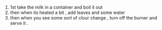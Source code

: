 1. 1st take the milk in a container and boil it out
2. then when its heated a bit , add leaves and some water
3. then when you see some sort of clour change , turn off the burner and serve it .